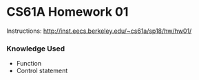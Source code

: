 CS61A Homework 01
=======
Instructions: http://inst.eecs.berkeley.edu/~cs61a/sp18/hw/hw01/

### Knowledge Used
* Function
* Control statement